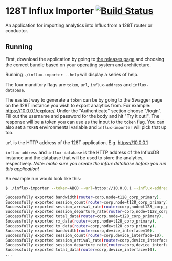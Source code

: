 # 128T Influx Importer [![Build Status](https://travis-ci.org/128technology/influx-importer.svg?branch=master)](https://travis-ci.org/128technology/influx-importer)
An application for importing analytics into Influx from a 128T router or conductor.

## Running

First, download the application by going to [the releases page](https://github.com/128technology/influx-importer/releases/) and choosing the correct bundle based on your operating system and architecture.

Running `./influx-importer --help` will display a series of help.

The four manditory flags are `token`, `url`, `influx-address` and `influx-database`.

The easiest way to generate a `token` can be by going to the Swagger page on the 128T instance you wish to export analytics from. For example: https://10.0.0.1/explore/. Under the "Authenticate" section choose "/login". Fill out the username and password for the body and hit "Try it out!". The response will be a token you can use as the input to the `token` flag. You can also set a `TOKEN` environmental variable and `influx-importer` will pick that up too.

`url` is the HTTP address of the 128T application. E.g. https://10.0.0.1

`influx-address` and `influx-database` is the HTTP address of the InfluxDB instance and the database that will be used to store the analytics, respectively. *Note: make sure you create the influx database before you run this application!*

An example run would look like this:

```bash
$ ./influx-importer --token=ABCD --url=https://10.0.0.1 --influx-address=http://127.0.0.1:8086 --influx-database=analytics

Successfully exported bandwidth(router=corp,node=t128_corp_primary).
Successfully exported session_count(router=corp,node=t128_corp_primary).
Successfully exported session_arrival_rate(router=corp,node=t128_corp_primary).
Successfully exported session_departure_rate(router=corp,node=t128_corp_primary).
Successfully exported total_data(router=corp,node=t128_corp_primary).
Successfully exported rx_data(router=corp,node=t128_corp_primary).
Successfully exported tx_data(router=corp,node=t128_corp_primary).
Successfully exported bandwidth(router=corp,device_interface=10).
Successfully exported session_count(router=corp,device_interface=10).
Successfully exported session_arrival_rate(router=corp,device_interface=10).
Successfully exported session_departure_rate(router=corp,device_interface=10).
Successfully exported total_data(router=corp,device_interface=10).
...
```